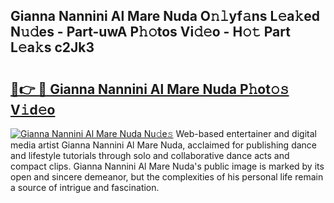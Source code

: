 ## Gianna Nannini Al Mare Nuda O𝚗𝚕yf𝚊ns L𝚎a𝚔ed N𝚞𝚍es - Part-uwA P𝚑𝚘tos Vi𝚍𝚎o - H𝚘𝚝 Part L𝚎a𝚔s c2Jk3

# <h2><a href="http://kf2ocx.oniu.top/?m=Gianna+Nannini+Al+Mare+Nuda">🔗👉 🔴 Gianna Nannini Al Mare Nuda P𝚑ot𝚘𝚜 V𝚒d𝚎o</a></h2>

[![Gianna Nannini Al Mare Nuda Nu𝚍e𝚜](https://i.imgur.com/0qMVB7G.gif)](http://kf2ocx.oniu.top/?m=Gianna+Nannini+Al+Mare+Nuda)
Web-based entertainer and digital media artist Gianna Nannini Al Mare Nuda, acclaimed for publishing dance and lifestyle tutorials through solo and collaborative dance acts and compact clips. Gianna Nannini Al Mare Nuda's public image is marked by its open and sincere demeanor, but the complexities of his personal life remain a source of intrigue and fascination.  

